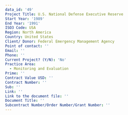 ```yaml
---
data_id: '49'
Project Title: U.S. National Defense Executive Reserve
Start Year: '1989'
End Year: '1991'
ISO3 Code: USA
Region: North America
Country: United States
Client/ Donor: Federal Emergency Management Agency
Point of contact: ''
Email: ''
Phone: ''
Current Project? (Y/N): 'No'
Practice Area:
  - Monitoring and Evaluation
Prime: ''
Contract Value USD: ''
Contract Number: ''
Sub: ''
Link: ''
Link to the document file: ''
Document Title: ''
Subcontract Number/Order Number/Grant Number: ''
---
```

